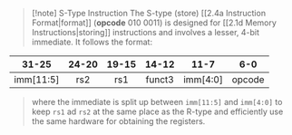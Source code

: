 >[!note] S-Type Instruction
>The S-type (store) [[2.4a Instruction Format|format]] (**opcode** 010 0011) is designed for [[2.1d Memory Instructions|storing]] instructions and involves a lesser, 4-bit immediate. It follows the format:
>
| **31-25** | **24-20** | **19-15** | **14-12** | **11-7** | **6-0** |
| :-------: | :-------: | :-------: | :-------: | :------: | :-----: |
| imm[11:5] |    rs2    |    rs1    |  funct3   | imm[4:0] | opcode  |
>where the immediate is split up between `imm[11:5]` and `imm[4:0]` to keep `rs1` ad `rs2` at the same place as the R-type and efficiently use the same hardware for obtaining the registers.



